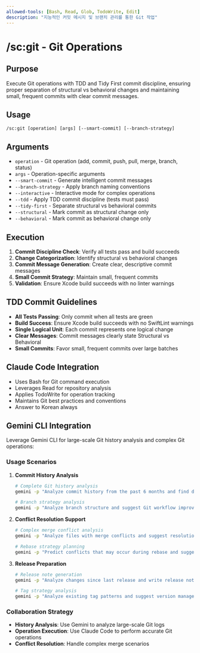 ```yaml
---
allowed-tools: [Bash, Read, Glob, TodoWrite, Edit]
description: "지능적인 커밋 메시지 및 브랜치 관리를 통한 Git 작업"
---
```


# /sc:git - Git Operations

## Purpose
Execute Git operations with TDD and Tidy First commit discipline, ensuring proper separation of structural vs behavioral changes and maintaining small, frequent commits with clear commit messages.

## Usage
```
/sc:git [operation] [args] [--smart-commit] [--branch-strategy]
```

## Arguments
- `operation` - Git operation (add, commit, push, pull, merge, branch, status)
- `args` - Operation-specific arguments
- `--smart-commit` - Generate intelligent commit messages
- `--branch-strategy` - Apply branch naming conventions
- `--interactive` - Interactive mode for complex operations
- `--tdd` - Apply TDD commit discipline (tests must pass)
- `--tidy-first` - Separate structural vs behavioral commits
- `--structural` - Mark commit as structural change only
- `--behavioral` - Mark commit as behavioral change only

## Execution
1. **Commit Discipline Check**: Verify all tests pass and build succeeds
2. **Change Categorization**: Identify structural vs behavioral changes
3. **Commit Message Generation**: Create clear, descriptive commit messages
4. **Small Commit Strategy**: Maintain small, frequent commits
5. **Validation**: Ensure Xcode build succeeds with no linter warnings

## TDD Commit Guidelines
- **All Tests Passing**: Only commit when all tests are green
- **Build Success**: Ensure Xcode build succeeds with no SwiftLint warnings
- **Single Logical Unit**: Each commit represents one logical change
- **Clear Messages**: Commit messages clearly state Structural vs Behavioral
- **Small Commits**: Favor small, frequent commits over large batches

## Claude Code Integration
- Uses Bash for Git command execution
- Leverages Read for repository analysis
- Applies TodoWrite for operation tracking
- Maintains Git best practices and conventions
- Answer to Korean always

## Gemini CLI Integration
Leverage Gemini CLI for large-scale Git history analysis and complex Git operations:

### Usage Scenarios
1. **Commit History Analysis**
   ```bash
   # Complete Git history analysis
   gemini -p "Analyze commit history from the past 6 months and find development patterns" --exec "git log --since='6 months ago' --pretty=format:'%h %an %s' --stat"
   
   # Branch strategy analysis
   gemini -p "Analyze branch structure and suggest Git workflow improvements" --exec "git branch -a"
   ```

2. **Conflict Resolution Support**
   ```bash
   # Complex merge conflict analysis
   gemini -p "Analyze files with merge conflicts and suggest resolution strategies" conflict-files/
   
   # Rebase strategy planning
   gemini -p "Predict conflicts that may occur during rebase and suggest countermeasures"
   ```

3. **Release Preparation**
   ```bash
   # Release note generation
   gemini -p "Analyze changes since last release and write release notes" CHANGELOG.md
   
   # Tag strategy analysis
   gemini -p "Analyze existing tag patterns and suggest version management strategies"
   ```

### Collaboration Strategy
- **History Analysis**: Use Gemini to analyze large-scale Git logs
- **Operation Execution**: Use Claude Code to perform accurate Git operations
- **Conflict Resolution**: Handle complex merge scenarios